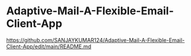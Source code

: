 # Adaptive-Mail-A-Flexible-Email-Client-App

https://github.com/SANJAYKUMAR124/Adaptive-Mail-A-Flexible-Email-Client-App/edit/main/README.md
